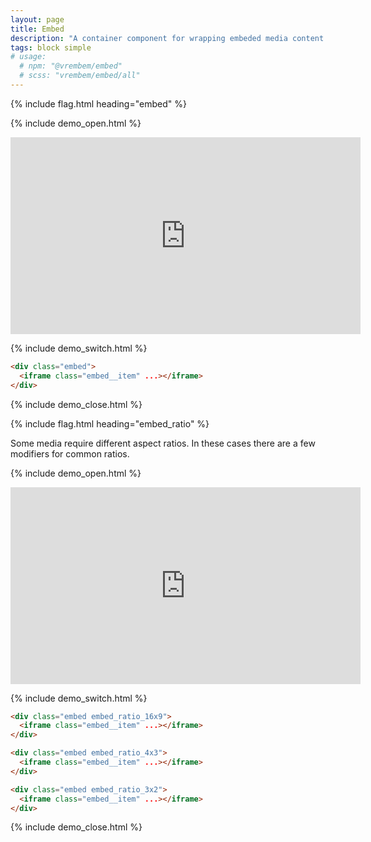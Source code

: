 ```yaml
---
layout: page
title: Embed
description: "A container component for wrapping embeded media content in order to make them responsive."
tags: block simple
# usage:
  # npm: "@vrembem/embed"
  # scss: "vrembem/embed/all"
---
```


{% include flag.html heading="embed" %}

{% include demo_open.html %}

<div class="embed">
  <iframe class="embed__item" width="560" height="315" src="https://www.youtube.com/embed/YTsf-OAaoKc" frameborder="0" gesture="media" allow="encrypted-media" allowfullscreen></iframe>
</div>

{% include demo_switch.html %}

```html
<div class="embed">
  <iframe class="embed__item" ...></iframe>
</div>
```

{% include demo_close.html %}

{% include flag.html heading="embed_ratio" %}

<div class="type" markdown="1">
Some media require different aspect ratios. In these cases there are a few modifiers for common ratios.
</div>

{% include demo_open.html %}

<div class="embed embed_ratio_4x3">
  <iframe class="embed__item" width="560" height="315" src="https://www.youtube.com/embed/CtMllWsML5M" frameborder="0" gesture="media" allow="encrypted-media" allowfullscreen></iframe>
</div>

{% include demo_switch.html %}

```html
<div class="embed embed_ratio_16x9">
  <iframe class="embed__item" ...></iframe>
</div>

<div class="embed embed_ratio_4x3">
  <iframe class="embed__item" ...></iframe>
</div>

<div class="embed embed_ratio_3x2">
  <iframe class="embed__item" ...></iframe>
</div>
```

{% include demo_close.html %}
